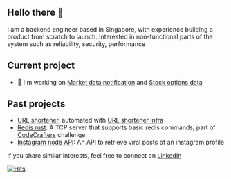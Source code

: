 ## Hello there 👋

I am a backend engineer based in Singapore, with experience building a product from scratch to launch.
Interested in non-functional parts of the system such as reliability, security, performance

<!--
**hanchiang/hanchiang** is a ✨ _special_ ✨ repository because its `README.md` (this file) appears on your GitHub profile.

Here are some ideas to get you started:
- 🌱 I’m currently learning data analysis
- 👯 I’m looking to collaborate on great ideas that brings positive impact to people
- 🤔 I’m looking for help with [instagram login API](https://github.com/hanchiang/instagram-node-api/issues)
-->

## Current project
- 🌱 I'm working on [Market data notification](https://github.com/hanchiang/market-data-notification) and [Stock options data](https://github.com/hanchiang/market-data) 

## Past projects
- [URL shortener](https://github.com/hanchiang/url-shortener-backend), automated with [URL shortener infra](https://github.com/hanchiang/url-shortener-infra)
- [Redis rust](https://github.com/hanchiang/codecrafters-redis-rust): A TCP server that supports basic redis commands, part of [CodeCrafters](https://codecrafters.io/) challenge
- [Instagram node API](https://github.com/hanchiang/instagram-node-api): An API to retrieve viral posts of an instagram profile


If you share similar interests, feel free to connect on [LinkedIn](https://www.linkedin.com/in/yap-han-chiang/)

[![Hits](https://hits.seeyoufarm.com/api/count/incr/badge.svg?url=https%3A%2F%2Fgithub.com%2Fhanchiang&count_bg=%2379C83D&title_bg=%23555555&icon=&icon_color=%23E7E7E7&title=hits&edge_flat=false)](https://hits.seeyoufarm.com)
